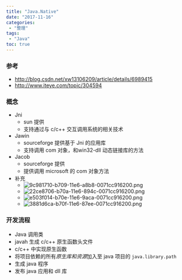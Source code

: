 ```yaml
---
title: "Java.Native"
date: "2017-11-16"
categories:
 - "整理"
tags:
 - "Java"
toc: true
---
```



### 参考
- http://blog.csdn.net/xw13106209/article/details/6989415
- http://www.iteye.com/topic/304594

### 概念
- Jni
    + sun 提供
    + 支持通过与 c/c++ 交互调用系统的相关技术
- Jawin
    + sourceforge 提供基于 Jni 的应用库
    + 支持调用 com 对象，和win32-dll 动态链接库的方法
- Jacob
    + sourceforge 提供
    + 提供调用 microsoft 的 com 对象方法
- 补充
    + ![9c981710-b709-11e6-a8b8-0071cc916200.png](http://img.yqjdcyy.com/9c981710-b709-11e6-a8b8-0071cc916200.png)
    + ![22ce8706-b70a-11e6-894c-0071cc916200.png](http://img.yqjdcyy.com/22ce8706-b70a-11e6-894c-0071cc916200.png)
    + ![e503f014-b70e-11e6-9aca-0071cc916200.png](http://img.yqjdcyy.com/e503f014-b70e-11e6-9aca-0071cc916200.png)
    + ![3881d6ca-b70f-11e6-87ee-0071cc916200.png](http://img.yqjdcyy.com/3881d6ca-b70f-11e6-87ee-0071cc916200.png)

### 开发流程
- Java 调用类
- javah 生成 c/c++ 原生函数头文件
- c/c++ 中实现原生函数
- 将项目依赖的所有*原生库和资源*加入至 java 项目的 `java.library.path`
- 生成 java 程序
- 发布 java 应用和 dll 库
